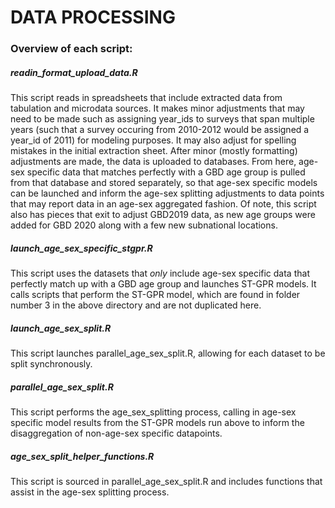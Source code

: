 # DATA PROCESSING

### Overview of each script:

##### readin_format_upload_data.R
This script reads in spreadsheets that include extracted data from tabulation and microdata sources. It makes minor adjustments that may need to be made such as assigning year_ids to surveys that span multiple years (such that a survey occuring from 2010-2012 would be assigned a year_id of 2011) for modeling purposes. It may also adjust for spelling mistakes in the initial extraction sheet. After minor (mostly formatting) adjustments are made, the data is uploaded to databases. From here, age-sex specific data that matches perfectly with a GBD age group is pulled from that database and stored separately, so that age-sex specific models can be launched and inform the age-sex splitting adjustments to data points that may report data in an age-sex aggregated fashion. Of note, this script also has pieces that exit to adjust GBD2019 data, as new age groups were added for GBD 2020 along with a few new subnational locations.

##### launch_age_sex_specific_stgpr.R
This script uses the datasets that *only* include age-sex specific data that perfectly match up with a GBD age group and launches ST-GPR models. It calls scripts that perform the ST-GPR model, which are found in folder number 3 in the above directory and are not duplicated here.

##### launch_age_sex_split.R
This script launches parallel_age_sex_split.R, allowing for each dataset to be split synchronously.

##### parallel_age_sex_split.R
This script performs the age_sex_splitting process, calling in age-sex specific model results from the ST-GPR models run above to inform the disaggregation of non-age-sex specific datapoints.

##### age_sex_split_helper_functions.R
This script is sourced in parallel_age_sex_split.R and includes functions that assist in the age-sex splitting process.